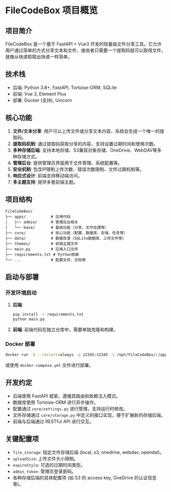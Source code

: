 # FileCodeBox 项目概览

## 项目简介

FileCodeBox 是一个基于 FastAPI + Vue3 开发的轻量级文件分享工具。它允许用户通过简单的方式分享文本和文件，接收者只需要一个提取码就可以取得文件，就像从快递柜取出快递一样简单。

## 技术栈

- 后端: Python 3.8+, FastAPI, Tortoise-ORM, SQLite
- 前端: Vue 3, Element Plus
- 部署: Docker (支持), Uvicorn

## 核心功能

1.  **文件/文本分享**: 用户可以上传文件或分享文本内容，系统会生成一个唯一的提取码。
2.  **提取码机制**: 通过提取码获取分享的内容，支持设置过期时间和使用次数。
3.  **多种存储后端**: 支持本地存储、S3兼容对象存储、OneDrive、WebDAV等多种存储方式。
4.  **管理后台**: 提供管理员界面用于文件管理、系统配置等。
5.  **安全机制**: 包含IP限制上传次数、错误次数限制、文件过期机制等。
6.  **响应式设计**: 前端支持移动端访问。
7.  **多主题支持**: 提供多套前端主题。

## 项目结构

```
FileCodeBox/
├── apps/           # 应用代码
│   ├── admin/      # 管理后台相关
│   └── base/       # 基础功能（分享、文件处理等）
├── core/           # 核心功能（配置、数据库、存储、任务等）
├── data/           # 数据目录（SQLite数据库、上传文件等）
├── themes/         # 前端主题文件
├── main.py         # 应用入口文件
├── requirements.txt # Python依赖
└── ...             # 配置文件、文档等
```

## 启动与部署

### 开发环境启动

1.  **后端**:
    ```bash
    pip install -r requirements.txt
    python main.py
    ```
2.  **前端**: 前端代码在独立仓库中，需要单独克隆和构建。

### Docker 部署

```bash
docker run -d --restart=always -p 12345:12345 -v /opt/FileCodeBox/:/app/data --name filecodebox lanol/filecodebox:beta
```

或使用 `docker-compose.yml` 文件进行部署。

## 开发约定

- 后端使用 FastAPI 框架，遵循其路由和依赖注入模式。
- 数据库使用 Tortoise-ORM 进行异步操作。
- 配置通过 `core/settings.py` 进行管理，支持运行时修改。
- 文件存储通过 `core/storage.py` 中定义的接口实现，便于扩展新的存储后端。
- 前端与后端通过 RESTful API 进行交互。

## 关键配置项

- `file_storage`: 指定文件存储后端 (local, s3, onedrive, webdav, opendal)。
- `uploadSize`: 上传文件大小限制。
- `expireStyle`: 可选的过期时间类型。
- `admin_token`: 管理员登录密码。
- 各种存储后端的具体配置项 (如 S3 的 access key, OneDrive 的认证信息等)。